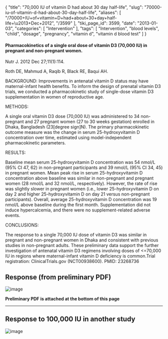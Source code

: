 {
    "title": "70,000 IU of vitamin D had about 30 day half-life",
    "slug": "70000-iu-of-vitamin-d-had-about-30-day-half-life",
    "aliases": [
        "/70000+IU+of+vitamin+D+had+about+30+day+half-life+\u2013+Dec+2012",
        "/3599"
    ],
    "tiki_page_id": 3599,
    "date": "2013-01-03",
    "categories": [
        "Intervention"
    ],
    "tags": [
        "Intervention",
        "blood levels",
        "child",
        "dosage",
        "pregnancy",
        "vitamin d",
        "vitamin d blood test"
    ]
}


#### Pharmacokinetics of a single oral dose of vitamin D3 (70,000 IU) in pregnant and non-pregnant women.

Nutr J. 2012 Dec 27;11(1):114. 

Roth DE, Mahmud A, Raqib R, Black RE, Baqui AH.

BACKGROUND: Improvements in antenatal vitamin D status may have maternal-infant health benefits. To inform the design of prenatal vitamin D3 trials, we conducted a pharmacokinetic study of single-dose vitamin D3 supplementation in women of reproductive age.

METHODS:

A single oral vitamin D3 dose (70,000 IU) was administered to 34 non-pregnant and 27 pregnant women (27 to 30 weeks gestation) enrolled in Dhaka, Bangladesh (23<span>[degree sign]</span>N). The primary pharmacokinetic outcome measure was the change in serum 25-hydroxyvitamin D concentration over time, estimated using model-independent pharmacokinetic parameters.

RESULTS:

Baseline mean serum 25-hydroxyvitamin D concentration was 54 nmol/L (95% CI 47, 62) in non-pregnant participants and 39 nmol/L (95% CI 34, 45) in pregnant women. Mean peak rise in serum 25-hydroxyvitamin D concentration above baseline was similar in non-pregnant and pregnant women (28 nmol/L and 32 nmol/L, respectively). However, the rate of rise was slightly slower in pregnant women (i.e., lower 25-hydroxyvitamin D on day 2 and higher 25-hydroxyvitamin D on day 21 versus non-pregnant participants). Overall, average 25-hydroxyvitamin D concentration was 19 nmol/L above baseline during the first month. Supplementation did not induce hypercalcemia, and there were no supplement-related adverse events.

CONCLUSIONS:

The response to a single 70,000 IU dose of vitamin D3 was similar in pregnant and non-pregnant women in Dhaka and consistent with previous studies in non-pregnant adults. These preliminary data support the further investigation of antenatal vitamin D3 regimens involving doses of <=70,000 IU in regions where maternal-infant vitamin D deficiency is common.Trial registration: ClinicalTrials.gov (NCT00938600). PMID: 23268736

## Response (from preliminary PDF)

<img src="https://d1bk1kqxc0sym.cloudfront.net/attachments/jpeg/70000-iu-response.jpg" alt="image">

 **Preliminary PDF is attached at the bottom of this page** 

---

## Response to 100,000 IU in another study

<img src="/attachments/d3.mock.jpg" alt="image">